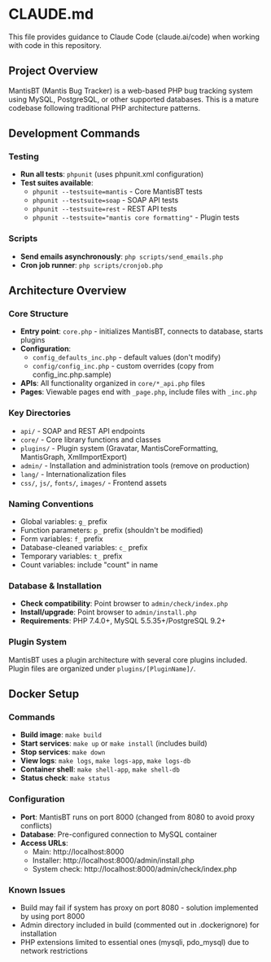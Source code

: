 # CLAUDE.md

This file provides guidance to Claude Code (claude.ai/code) when working with code in this repository.

## Project Overview

MantisBT (Mantis Bug Tracker) is a web-based PHP bug tracking system using MySQL, PostgreSQL, or other supported databases. This is a mature codebase following traditional PHP architecture patterns.

## Development Commands

### Testing
- **Run all tests**: `phpunit` (uses phpunit.xml configuration)
- **Test suites available**:
  - `phpunit --testsuite=mantis` - Core MantisBT tests
  - `phpunit --testsuite=soap` - SOAP API tests  
  - `phpunit --testsuite=rest` - REST API tests
  - `phpunit --testsuite="mantis core formatting"` - Plugin tests

### Scripts
- **Send emails asynchronously**: `php scripts/send_emails.php`
- **Cron job runner**: `php scripts/cronjob.php`

## Architecture Overview

### Core Structure
- **Entry point**: `core.php` - initializes MantisBT, connects to database, starts plugins
- **Configuration**: 
  - `config_defaults_inc.php` - default values (don't modify)
  - `config/config_inc.php` - custom overrides (copy from config_inc.php.sample)
- **APIs**: All functionality organized in `core/*_api.php` files
- **Pages**: Viewable pages end with `_page.php`, include files with `_inc.php`

### Key Directories
- `api/` - SOAP and REST API endpoints
- `core/` - Core library functions and classes
- `plugins/` - Plugin system (Gravatar, MantisCoreFormatting, MantisGraph, XmlImportExport)
- `admin/` - Installation and administration tools (remove on production)
- `lang/` - Internationalization files
- `css/`, `js/`, `fonts/`, `images/` - Frontend assets

### Naming Conventions
- Global variables: `g_` prefix
- Function parameters: `p_` prefix (shouldn't be modified)
- Form variables: `f_` prefix
- Database-cleaned variables: `c_` prefix  
- Temporary variables: `t_` prefix
- Count variables: include "count" in name

### Database & Installation
- **Check compatibility**: Point browser to `admin/check/index.php`
- **Install/upgrade**: Point browser to `admin/install.php`
- **Requirements**: PHP 7.4.0+, MySQL 5.5.35+/PostgreSQL 9.2+

### Plugin System
MantisBT uses a plugin architecture with several core plugins included. Plugin files are organized under `plugins/[PluginName]/`.

## Docker Setup

### Commands
- **Build image**: `make build` 
- **Start services**: `make up` or `make install` (includes build)
- **Stop services**: `make down`
- **View logs**: `make logs`, `make logs-app`, `make logs-db`
- **Container shell**: `make shell-app`, `make shell-db`
- **Status check**: `make status`

### Configuration
- **Port**: MantisBT runs on port 8000 (changed from 8080 to avoid proxy conflicts)
- **Database**: Pre-configured connection to MySQL container
- **Access URLs**: 
  - Main: http://localhost:8000
  - Installer: http://localhost:8000/admin/install.php
  - System check: http://localhost:8000/admin/check/index.php

### Known Issues
- Build may fail if system has proxy on port 8080 - solution implemented by using port 8000
- Admin directory included in build (commented out in .dockerignore) for installation
- PHP extensions limited to essential ones (mysqli, pdo_mysql) due to network restrictions